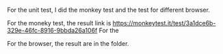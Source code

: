 For the unit test, I did the monkey test and the test for different browser.

For the moneky test, the result link is https://monkeytest.it/test/3a1dce6b-329e-46fc-8916-9bbda26a106f For the 

For the browser, the result are in the folder.

